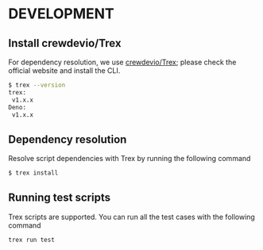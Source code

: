 # DEVELOPMENT

## Install crewdevio/Trex

For dependency resolution, we use [crewdevio/Trex](https://github.com/crewdevio/Trex); please check the official website and install the CLI.

```sh
$ trex --version
trex:
 v1.x.x 
Deno:
 v1.x.x
```

## Dependency resolution

Resolve script dependencies with Trex by running the following command

```sh
$ trex install
```

## Running test scripts

Trex scripts are supported. You can run all the test cases with the following command

```sh
trex run test
```
